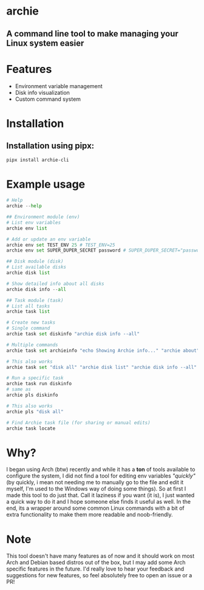 # archie
## A command line tool to make managing your Linux system easier

# Features
- Environment variable management
- Disk info visualization
- Custom command system

# Installation
## Installation using pipx:
```bash
pipx install archie-cli
```

# Example usage
```python
# Help
archie --help

## Environment module (env)
# List env variables
archie env list

# Add or update an env variable
archie env set TEST_ENV 25 # TEST_ENV=25
archie env set SUPER_DUPER_SECRET password # SUPER_DUPER_SECRET="password"

## Disk module (disk)
# List available disks
archie disk list

# Show detailed info about all disks
archie disk info --all

## Task module (task)
# List all tasks
archie task list

# Create new tasks
# Single command
archie task set diskinfo "archie disk info --all"

# Multiple commands
archie task set archieinfo "echo Showing Archie info..." "archie about"

# This also works
archie task set "disk all" "archie disk list" "archie disk info --all"

# Run a specific task
archie task run diskinfo 
# same as
archie pls diskinfo

# This also works
archie pls "disk all"

# Find Archie task file (for sharing or manual edits)
archie task locate

```

# Why?
I began using Arch (btw) recently and while it has a **ton** of tools available to configure the system, I did not find a tool for editing env variables *"quickly"* (by quickly, i mean not needing me to manually go to the file and edit it myself, I'm used to the Windows way of doing some things). So at first I made this tool to do just that. Call it laziness if you want (it is), I just wanted a quick way to do it and I hope someone else finds it useful as well. In the end, its a wrapper around some common Linux commands with a bit of extra functionality to make them more readable and noob-friendly.

# Note
This tool doesn't have many features as of now and it should work on most Arch and Debian based distros out of the box, but I may add some Arch specific features in the future.
I'd really love to hear your feedback and suggestions for new features, so feel absolutely free to open an issue or a PR!

